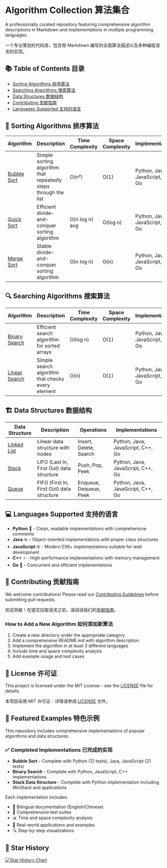 # Algorithm Collection 算法集合

A professionally curated repository featuring comprehensive algorithm descriptions in Markdown and implementations in multiple programming languages.

一个专业策划的代码库，包含用 Markdown 编写的全面算法描述以及多种编程语言的实现。

## 📚 Table of Contents 目录

- [Sorting Algorithms 排序算法](#sorting-algorithms-排序算法)
- [Searching Algorithms 搜索算法](#searching-algorithms-搜索算法)
- [Data Structures 数据结构](#data-structures-数据结构)
- [Contributing 贡献指南](#contributing-贡献指南)
- [Languages Supported 支持的语言](#languages-supported-支持的语言)

## 🔄 Sorting Algorithms 排序算法

| Algorithm | Description | Time Complexity | Space Complexity | Implementations |
|-----------|-------------|-----------------|------------------|-----------------|
| [Bubble Sort](algorithms/sorting/bubble-sort/README.md) | Simple sorting algorithm that repeatedly steps through the list | O(n²) | O(1) | Python, Java, JavaScript, C++, Go |
| [Quick Sort](algorithms/sorting/quick-sort/README.md) | Efficient divide-and-conquer sorting algorithm | O(n log n) avg | O(log n) | Python, Java, JavaScript, C++, Go |
| [Merge Sort](algorithms/sorting/merge-sort/README.md) | Stable divide-and-conquer sorting algorithm | O(n log n) | O(n) | Python, Java, JavaScript, C++, Go |

## 🔍 Searching Algorithms 搜索算法

| Algorithm | Description | Time Complexity | Space Complexity | Implementations |
|-----------|-------------|-----------------|------------------|-----------------|
| [Binary Search](algorithms/searching/binary-search/README.md) | Efficient search algorithm for sorted arrays | O(log n) | O(1) | Python, Java, JavaScript, C++, Go |
| [Linear Search](algorithms/searching/linear-search/README.md) | Simple search algorithm that checks every element | O(n) | O(1) | Python, Java, JavaScript, C++, Go |

## 🏗️ Data Structures 数据结构

| Data Structure | Description | Operations | Implementations |
|----------------|-------------|------------|-----------------|
| [Linked List](algorithms/data-structures/linked-list/README.md) | Linear data structure with nodes | Insert, Delete, Search | Python, Java, JavaScript, C++, Go |
| [Stack](algorithms/data-structures/stack/README.md) | LIFO (Last In, First Out) data structure | Push, Pop, Peek | Python, Java, JavaScript, C++, Go |
| [Queue](algorithms/data-structures/queue/README.md) | FIFO (First In, First Out) data structure | Enqueue, Dequeue, Peek | Python, Java, JavaScript, C++, Go |

## 💻 Languages Supported 支持的语言

- **Python** 🐍 - Clean, readable implementations with comprehensive comments
- **Java** ☕ - Object-oriented implementations with proper class structures
- **JavaScript** 🌐 - Modern ES6+ implementations suitable for web development
- **C++** ⚡ - High-performance implementations with memory management
- **Go** 🚀 - Concurrent and efficient implementations

## 🤝 Contributing 贡献指南

We welcome contributions! Please read our [Contributing Guidelines](CONTRIBUTING.md) before submitting pull requests.

欢迎贡献！在提交拉取请求之前，请阅读我们的[贡献指南](CONTRIBUTING.md)。

### How to Add a New Algorithm 如何添加新算法

1. Create a new directory under the appropriate category
2. Add a comprehensive README.md with algorithm description
3. Implement the algorithm in at least 3 different languages
4. Include time and space complexity analysis
5. Add example usage and test cases

## 📄 License 许可证

This project is licensed under the MIT License - see the [LICENSE](LICENSE) file for details.

本项目采用 MIT 许可证 - 详情请参阅 [LICENSE](LICENSE) 文件。

## 🎯 Featured Examples 特色示例

This repository includes comprehensive implementations of popular algorithms and data structures:

### ✅ Completed Implementations 已完成的实现

- **Bubble Sort** - Complete with Python (12 tests), Java, JavaScript (21 tests)
- **Binary Search** - Complete with Python, JavaScript, C++ implementations
- **Stack Data Structure** - Complete with Python implementation including MinStack and applications

Each implementation includes:
- 📖 Bilingual documentation (English/Chinese)
- 🧪 Comprehensive test suites
- 📊 Time and space complexity analysis
- 🎯 Real-world applications and examples
- 🔍 Step-by-step visualizations

## 🌟 Star History

[![Star History Chart](https://api.star-history.com/svg?repos=greatbody/algorithm&type=Date)](https://star-history.com/#greatbody/algorithm&Date)
